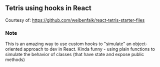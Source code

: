 ## Tetris using hooks in React

Courtesy of: https://github.com/weibenfalk/react-tetris-starter-files

### Note

This is an amazing way to use custom hooks to "simulate" an object-oriented approach to dev in React. Kinda funny - using plain functions to simulate
the behavior of classes (that have state and expose public methods)
